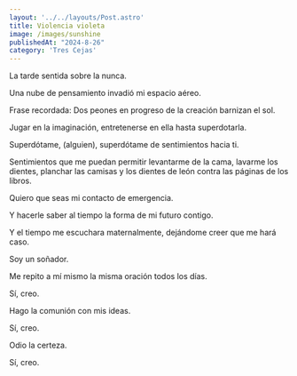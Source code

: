 ```yaml
---
layout: '../../layouts/Post.astro'
title: Violencia violeta
image: /images/sunshine
publishedAt: "2024-8-26"
category: 'Tres Cejas'
---
```


La tarde sentida sobre la nunca.

Una nube de pensamiento invadió mi espacio aéreo.

Frase recordada: Dos peones en progreso de la creación barnizan el sol.

Jugar en la imaginación, entretenerse en ella hasta superdotarla.

Superdótame, (alguien), superdótame de sentimientos hacia ti.

Sentimientos que me puedan permitir levantarme de la cama, lavarme los dientes, planchar las camisas y los dientes de león contra las páginas de los libros.

Quiero que seas mi contacto de emergencia.

Y hacerle saber al tiempo la forma de mi futuro contigo.

Y el tiempo me escuchara maternalmente, dejándome creer que me hará caso.

Soy un soñador.

Me repito a mí mismo la misma oración todos los días.

Sí, creo.

Hago la comunión con mis ideas.

Sí, creo.

Odio la certeza.

Sí, creo.